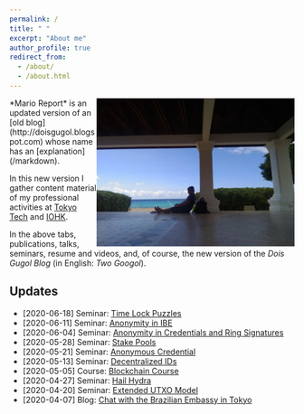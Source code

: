 ```yaml
---
permalink: /
title: " "
excerpt: "About me"
author_profile: true
redirect_from: 
  - /about/
  - /about.html
---
```


<img style="float:right" src="/images/curacao-fc.jpg" width="350">
*Mario Report* is an updated version of an [old blog](http://doisgugol.blogspot.com) whose name has an [explanation](/markdown).  

In this new  version I gather content material of my professional activities at [Tokyo Tech](https://www.titech.ac.jp) and [IOHK](https://iohk.io). 

In the above tabs,  publications, talks, seminars, resume and videos, and, of course, the new version of the *Dois Gugol Blog* (in English: *Two Googol*).



Updates
-----
- [2020-06-18] Seminar: [Time Lock Puzzles](/teaching/2020-06-18-time-lock-puzzle)
- [2020-06-11] Seminar: [Anonymity in IBE](/teaching/2020-06-11-ibe)
- [2020-06-04] Seminar: [Anonymity in Credentials and Ring Signatures](/teaching/2020-06-04-anonymity)
- [2020-05-28] Seminar: [Stake Pools](/teaching/2020-05-28-stakepool)
- [2020-05-21] Seminar: [Anonymous Credential](/teaching/2020-05-21-credentials)
- [2020-05-13] Seminar: [Decentralized IDs](/teaching/2020-05-13-DID)
- [2020-05-05] Course: [Blockchain Course](/teaching/2020-05-05-spring-teaching-1)
- [2020-04-27] Seminar: [Hail Hydra](/teaching/2020-04-27)
- [2020-04-20] Seminar: [Extended UTXO Model](/teaching/2020-04-20)
- [2020-04-07] Blog: [Chat with the Brazilian Embassy in Tokyo](/posts/2020/04/Embassy/)


<!--
- [2020-03-10/17] Seminar: [(Weighted) Threshold Signatures](/teaching/2020-03-10)
- [2020-03-03] Seminar: [Anonymous Multi-hop Locks](/teaching/2020-03-03)
- [2020-02-18] Seminar: [Designing Collaterals](/teaching/2020-02-18)!
- [2020-02-18] Blog: [FC](/posts/2020/02/FC/) in Kota Kinabalu
- [2020-01-28] Blog: SCIS in [高知](/posts/2020/01/kochi-scis/)!
- [2020-01-02] Blog: Happy New Year! [Happy 2020!](/posts/2020/01/New Year!/)
- [2019-10-01] [Interview](/portfolio/2019-10-01-portfolio/) for Cardano Effect
- [2019-04-20] [Guest Lecture](/talks/2019-04-20-talk) at University of Washington
- [2019-04-16] Blog: [Golf](/posts/2019/04/IOHKGolf/)!
- [2019-04-15] [Presentation](/talks/2019-04-15-talk) at IOHK Summit in Miami
-[2019-02-05] Attended the [Stanford Blockchain Workshop](/posts/2019/02/stanford/)
- [2019-01-25] Our group had five presentations at [SCIS 2019](/talks/2019-01-25-talk)
- [2019-01-22]  Panel on cutting edge research on [Binance Event](/talks/2019-01-22-talk)
- [2018-08-15] Presentation at [Crypto 2018 Rump Session](/portfolio/2018-08-15-portfolio/)-->
